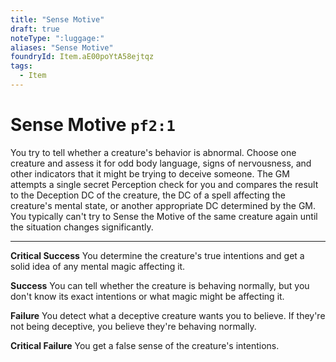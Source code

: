 ```yaml
---
title: "Sense Motive"
draft: true
noteType: ":luggage:"
aliases: "Sense Motive"
foundryId: Item.aE00poYtA58ejtqz
tags:
  - Item
---
```


# Sense Motive `pf2:1`

You try to tell whether a creature's behavior is abnormal. Choose one creature and assess it for odd body language, signs of nervousness, and other indicators that it might be trying to deceive someone. The GM attempts a single secret Perception check for you and compares the result to the Deception DC of the creature, the DC of a spell affecting the creature's mental state, or another appropriate DC determined by the GM. You typically can't try to Sense the Motive of the same creature again until the situation changes significantly.

* * *

**Critical Success** You determine the creature's true intentions and get a solid idea of any mental magic affecting it.

**Success** You can tell whether the creature is behaving normally, but you don't know its exact intentions or what magic might be affecting it.

**Failure** You detect what a deceptive creature wants you to believe. If they're not being deceptive, you believe they're behaving normally.

**Critical Failure** You get a false sense of the creature's intentions.
